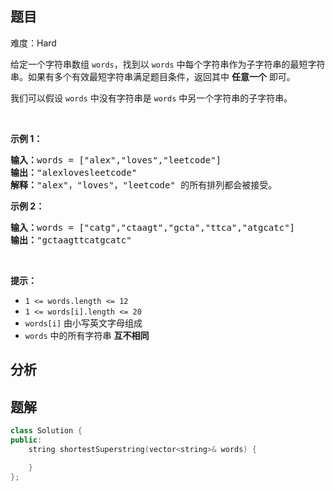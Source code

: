 
## 题目
难度：Hard
<p>给定一个字符串数组 <code>words</code>，找到以 <code>words</code> 中每个字符串作为子字符串的最短字符串。如果有多个有效最短字符串满足题目条件，返回其中 <strong>任意一个</strong> 即可。</p>

<p>我们可以假设 <code>words</code> 中没有字符串是 <code>words</code> 中另一个字符串的子字符串。</p>

<p> </p>

<p><strong>示例 1：</strong></p>

<pre>
<strong>输入：</strong>words = ["alex","loves","leetcode"]
<strong>输出：</strong>"alexlovesleetcode"
<strong>解释：</strong>"alex"，"loves"，"leetcode" 的所有排列都会被接受。</pre>

<p><strong>示例 2：</strong></p>

<pre>
<strong>输入：</strong>words = ["catg","ctaagt","gcta","ttca","atgcatc"]
<strong>输出：</strong>"gctaagttcatgcatc"</pre>

<p> </p>

<p><strong>提示：</strong></p>

<ul>
	<li><code>1 <= words.length <= 12</code></li>
	<li><code>1 <= words[i].length <= 20</code></li>
	<li><code>words[i]</code> 由小写英文字母组成</li>
	<li><code>words</code> 中的所有字符串 <strong>互不相同</strong></li>
</ul>

## 分析

## 题解
```cpp
class Solution {
public:
    string shortestSuperstring(vector<string>& words) {

    }
};
```